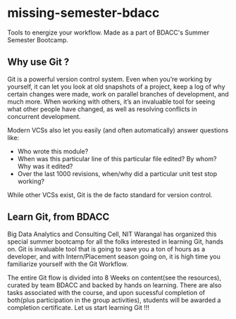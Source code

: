 # missing-semester-bdacc
Tools to energize your workflow. Made as a part of BDACC's Summer Semester Bootcamp. 

## Why use Git ?
Git is a powerful version control system. Even when you’re working by yourself, it can let you look at old snapshots of a project, keep a log of why certain changes were made, work on parallel branches of development, and much more. When working with others, it’s an invaluable tool for seeing what other people have changed, as well as resolving conflicts in concurrent development.

Modern VCSs also let you easily (and often automatically) answer questions like:

- Who wrote this module?
- When was this particular line of this particular file edited? By whom? Why was it edited?
- Over the last 1000 revisions, when/why did a particular unit test stop working?

While other VCSs exist, Git is the de facto standard for version control.

## Learn Git, from BDACC
Big Data Analytics and Consulting Cell, NIT Warangal has organized this special summer bootcamp for all the folks interested in learning Git, hands on. Git is invaluable tool that is going to save you a ton of hours as a developer, and with Intern/Placement season going on, it is high time you familiarize yourself with the Git Workflow.

The entire Git flow is divided into 8 Weeks on content(see the resources), curated by team BDACC and backed by hands on learning. There are also tasks associated with the course, and upon sucessful completion of both(plus participation in the group activities), students will be awarded a completion certificate. Let us start learning Git !!! 
